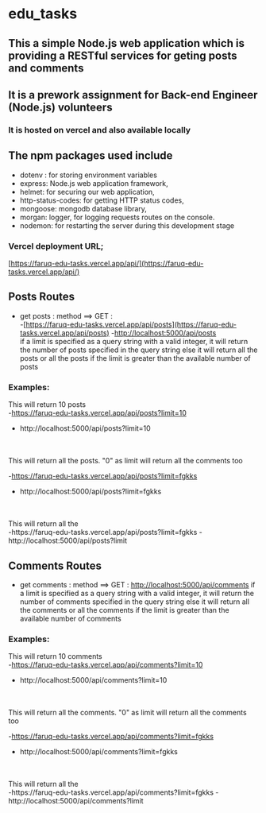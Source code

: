 # edu_tasks
## This a simple Node.js web application which is providing a RESTful services for geting posts and comments
## It is a prework assignment for Back-end Engineer (Node.js) volunteers
### It is hosted on vercel and also available locally
## The npm packages used include 
- dotenv : for storing environment variables
- express: Node.js web application framework,
- helmet: for securing our web application,
- http-status-codes: for getting HTTP status codes,
- mongoose: mongodb database library,
- morgan: logger, for logging requests routes on the console.
- nodemon: for restarting the server during this development stage

### Vercel deployment URL; 
[https://faruq-edu-tasks.vercel.app/api/](https://faruq-edu-tasks.vercel.app/api/)

## Posts Routes
- get posts : method ==> GET :  
-[https://faruq-edu-tasks.vercel.app/api/posts](https://faruq-edu-tasks.vercel.app/api/posts)
-[http://localhost:5000/api/posts](http://localhost:5000/api/posts) <br>
if a limit is specified as a query string with a valid integer, it will return the number of posts specified in the query string else it will return all the posts or all the posts if the limit is greater than the available number of posts

### Examples: 
This will return 10 posts
<br>
-https://faruq-edu-tasks.vercel.app/api/posts?limit=10
- http://localhost:5000/api/posts?limit=10
<br />
<br />
This will return all the posts. "0" as limit will return all the comments too 
<br />

-https://faruq-edu-tasks.vercel.app/api/posts?limit=fgkks
- http://localhost:5000/api/posts?limit=fgkks

<br />
<br />
This will return all the <br />
-https://faruq-edu-tasks.vercel.app/api/posts?limit=fgkks
- http://localhost:5000/api/posts?limit


## Comments Routes
- get comments : method ==> GET :  [http://localhost:5000/api/comments](http://localhost:5000/api/comments)
if a limit is specified as a query string with a valid integer, it will return the number of comments specified in the query string else it will return all the comments or all the comments if the limit is greater than the available number of comments

### Examples: 
This will return 10 comments
<br>
-https://faruq-edu-tasks.vercel.app/api/comments?limit=10
- http://localhost:5000/api/comments?limit=10
<br />
<br />
This will return all the comments. "0" as limit will return all the comments too 
<br />

-https://faruq-edu-tasks.vercel.app/api/comments?limit=fgkks
- http://localhost:5000/api/comments?limit=fgkks

<br />
<br />
This will return all the <br />
-https://faruq-edu-tasks.vercel.app/api/comments?limit=fgkks
- http://localhost:5000/api/comments?limit
